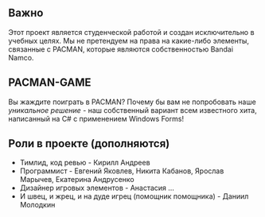 ﻿
## Важно
Этот проект является студенческой работой и создан исключительно в учебных целях. Мы не претендуем на права на какие-либо элементы, связанные с PACMAN, которые являются собственностью Bandai Namco.
## PACMAN-GAME
Вы жаждите поиграть в PACMAN? Почему бы вам не попробовать наше _уникальное решение_ - наш собственный вариант всем известного
хита, написанный на C# с применением Windows Forms!

## Роли в проекте (дополняются)
- Тимлид, код ревью - Кирилл Андреев
- Программист - Евгений Яковлев, Никита Кабанов, Ярослав Марычев, Екатерина Андрусенко
- Дизайнер игровых элементов - Анастасия ...
- И швец, и жрец, и на дуде игрец (помощник помощника) - Даниил Молодкин
